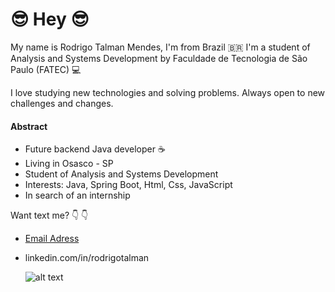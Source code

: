 #  😎 Hey  😎



My name is Rodrigo Talman Mendes, I'm from Brazil  🇧🇷 I'm a student of Analysis and Systems Development  by Faculdade de Tecnologia de São Paulo (FATEC) 💻

I love studying new technologies and solving problems. Always open to new challenges and changes.

#### Abstract 
- Future backend Java developer ☕
 - Living in Osasco - SP
 - Student of Analysis and Systems Development 
 - Interests: Java, Spring Boot, Html, Css, JavaScript
 -  In search of an internship
 

Want text me? 👇 👇

 -   [Email Adress](mailto:talman.profissional@gmail.com)
 - linkedin.com/in/rodrigotalman
 

      ![alt text](https://www.oficinadanet.com.br/imagens/post/25092/cc01.jpg)
